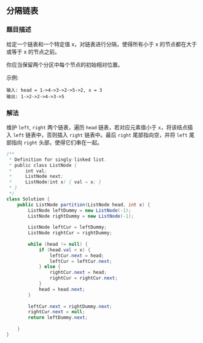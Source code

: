 ## 分隔链表
### 题目描述

给定一个链表和一个特定值 x，对链表进行分隔，使得所有小于 x 的节点都在大于或等于 x 的节点之前。

你应当保留两个分区中每个节点的初始相对位置。

示例:

```
输入: head = 1->4->3->2->5->2, x = 3
输出: 1->2->2->4->3->5
```

### 解法
维护 `left`, `right` 两个链表，遍历 `head` 链表，若对应元素值小于 `x`，将该结点插入 `left` 链表中，否则插入 `right` 链表中。最后 `right` 尾部指向空，并将 `left` 尾部指向 `right` 头部，使得它们串在一起。

```java
/**
 * Definition for singly-linked list.
 * public class ListNode {
 *     int val;
 *     ListNode next;
 *     ListNode(int x) { val = x; }
 * }
 */
class Solution {
    public ListNode partition(ListNode head, int x) {
        ListNode leftDummy = new ListNode(-1);
        ListNode rightDummy = new ListNode(-1);
        
        ListNode leftCur = leftDummy;
        ListNode rightCur = rightDummy;
        
        while (head != null) {
            if (head.val < x) {
                leftCur.next = head;
                leftCur = leftCur.next;
            } else {
                rightCur.next = head;
                rightCur = rightCur.next;
            }
            head = head.next;
        }
        
        leftCur.next = rightDummy.next;
        rightCur.next = null;
        return leftDummy.next;
        
    }
}
```